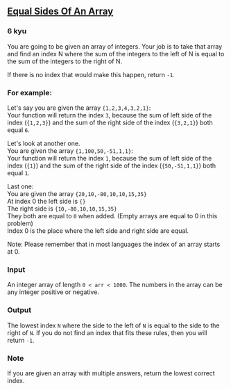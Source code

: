 <h2><a href=https://www.codewars.com/kata/5679aa472b8f57fb8c000047/train/javascript target="_blank">Equal Sides Of An Array</a></h2><h3>6 kyu</h3><p>You are going to be given an array of integers. Your job is to take that array and find an index N where the sum of the integers to the left of N is equal to the sum of the integers to the right of N.</p><p>If there is no index that would make this happen, return <code>-1</code>.</p><h3 id="for-example">For example:</h3><p>Let's say you are given the array <code>{1,2,3,4,3,2,1}</code>:<br>Your function will return the index <code>3</code>, because the sum of left side of the index (<code>{1,2,3}</code>) and the sum of the right side of the index (<code>{3,2,1}</code>) both equal <code>6</code>.</p><p>Let's look at another one.<br>You are given the array <code>{1,100,50,-51,1,1}</code>:<br>Your function will return the index <code>1</code>, because the sum of left side of the index (<code>{1}</code>) and the sum of the right side of the index (<code>{50,-51,1,1}</code>) both equal <code>1</code>.</p><p>Last one:<br>You are given the array <code>{20,10,-80,10,10,15,35}</code><br>At index 0 the left side is <code>{}</code><br>The right side is <code>{10,-80,10,10,15,35}</code><br>They both are equal to <code>0</code> when added. (Empty arrays are equal to 0 in this problem)<br>Index 0 is the place where the left side and right side are equal.  </p><p>Note: Please remember that in most languages the index of an array starts at 0.</p><h3 id="input">Input</h3><p>An integer array of length <code>0 &lt; arr &lt; 1000</code>. The numbers in the array can be any integer positive or negative.</p><h3 id="output">Output</h3><p>The lowest index <code>N</code> where the side to the left of <code>N</code> is equal to the side to the right of <code>N</code>. If you do not find an index that fits these rules, then you will return <code>-1</code>.</p><h3 id="note">Note</h3><p>If you are given an array with multiple answers, return the lowest correct index.  </p>
